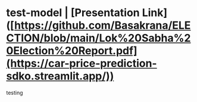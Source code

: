 # test-model | [Presentation Link] ([https://github.com/Basakrana/ELECTION/blob/main/Lok%20Sabha%20Election%20Report.pdf](https://car-price-prediction-sdko.streamlit.app/))
testing
